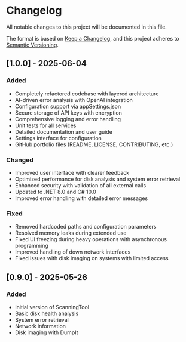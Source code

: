 # Changelog

All notable changes to this project will be documented in this file.

The format is based on [Keep a Changelog](https://keepachangelog.com/en/1.0.0/),
and this project adheres to [Semantic Versioning](https://semver.org/spec/v2.0.0.html).

## [1.0.0] - 2025-06-04

### Added
- Completely refactored codebase with layered architecture
- AI-driven error analysis with OpenAI integration
- Configuration support via appSettings.json
- Secure storage of API keys with encryption
- Comprehensive logging and error handling
- Unit tests for all services
- Detailed documentation and user guide
- Settings interface for configuration
- GitHub portfolio files (README, LICENSE, CONTRIBUTING, etc.)

### Changed
- Improved user interface with clearer feedback
- Optimized performance for disk analysis and system error retrieval
- Enhanced security with validation of all external calls
- Updated to .NET 8.0 and C# 10.0
- Improved error handling with detailed error messages

### Fixed
- Removed hardcoded paths and configuration parameters
- Resolved memory leaks during extended use
- Fixed UI freezing during heavy operations with asynchronous programming
- Improved handling of down network interfaces
- Fixed issues with disk imaging on systems with limited access

## [0.9.0] - 2025-05-26

### Added
- Initial version of ScanningTool
- Basic disk health analysis
- System error retrieval
- Network information
- Disk imaging with DumpIt
